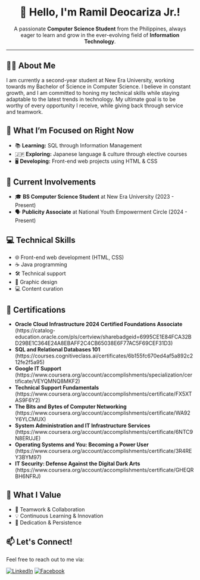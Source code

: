 <h1 align="center"> 👋 Hello, I'm Ramil Deocariza Jr.! </h1>

<p align="center">
  A passionate <b>Computer Science Student</b> from the Philippines, always eager to learn and grow in the ever-evolving field of <b>Information Technology</b>.
</p>

---

<h2> 👨‍💻 About Me </h2>
<p> 
  I am currently a second-year student at New Era University, working towards my Bachelor of Science in Computer Science. 
  I believe in constant growth, and I am committed to honing my technical skills while staying adaptable to the latest trends in technology. 
  My ultimate goal is to be worthy of every opportunity I receive, while giving back through service and teamwork.
</p>

<h2> 🎯 What I’m Focused on Right Now </h2>
<ul>
  <li> 📚 <b>Learning:</b> SQL through Information Management</li>
  <li> 🇯🇵 <b>Exploring:</b> Japanese language & culture through elective courses</li>
  <li> 🖥️ <b>Developing:</b> Front-end web projects using HTML & CSS</li>
</ul>

<h2> 💼 Current Involvements </h2>
<ul>
  <li> 🎓 <b>BS Computer Science Student</b> at New Era University (2023 - Present)</li>
  <li> 🗣️ <b>Publicity Associate</b> at National Youth Empowerment Circle (2024 - Present)</li>
</ul>

<h2> 💻 Technical Skills </h2>
<ul>
  <li> 🌐 Front-end web development (HTML, CSS)</li>
  <li> ☕ Java programming</li>
  <li> 🛠️ Technical support</li>
  <li> 🎨 Graphic design</li>
  <li> 💻 Content curation</li>
</ul>

<h2> 📜 Certifications </h2>
<ul>
  <li> <b> Oracle Cloud Infrastructure 2024 Certified Foundations Associate </b>
(https://catalog-education.oracle.com/pls/certview/sharebadgeid=6995CE1E84FCA32BD29BE1C364E24A8EBAFF2C4CB65038E6F77AC5F69CEF31D3) </li>
  <li> <b> SQL and Relational Databases 101 </b> (https://courses.cognitiveclass.ai/certificates/6b155fc670ed4af5a892c212fe2f5a95) </li>
  <li> <b> Google IT Support </b> (https://www.coursera.org/account/accomplishments/specialization/certificate/VEYQMNQ8MKF2) </li>
  <li> <b> Technical Support Fundamentals </b> (https://www.coursera.org/account/accomplishments/certificate/FX5XTAS9F6Y2) </li>
  <li> <b> The Bits and Bytes of Computer Networking </b> (https://www.coursera.org/account/accomplishments/certificate/WA92Y6YLCMUX) </li>
  <li> <b> System Administration and IT Infrastructure Services </b> (https://www.coursera.org/account/accomplishments/certificate/6NTC9N8ERUJE) </li>
  <li> <b> Operating Systems and You: Becoming a Power User </b> (https://www.coursera.org/account/accomplishments/certificate/3R4REY3BYM97) </li>
  <li> <b> IT Security: Defense Against the Digital Dark Arts </b> (https://www.coursera.org/account/accomplishments/certificate/GHEQRBH6NFRJ) </li>
</ul>

<h2> 🌟 What I Value </h2>
<ul>
  <li> 🤝 Teamwork & Collaboration</li>
  <li> 💡 Continuous Learning & Innovation</li>
  <li> 🎯 Dedication & Persistence</li>
</ul>

<h2> 📫 Let's Connect! </h2>
<p>Feel free to reach out to me via:</p>

[![LinkedIn](https://img.shields.io/badge/LinkedIn-%230077B5.svg?logo=linkedin&logoColor=white)](https://linkedin.com/in/ramdcrz) 
[![Facebook](https://img.shields.io/badge/Facebook-%231877F2.svg?logo=Facebook&logoColor=white)](https://facebook.com/ramdcrz)
